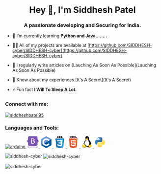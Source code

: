 <h1 align="center">Hey 👋, I'm Siddhesh Patel</h1>
<h3 align="center">A passionate developing and Securing for India.</h3>

- 🌱 I’m currently learning **Python and Java........**

- 👨‍💻 All of my projects are available at [https://github.com/SIDDHESH-cyber/SIDDHESH-cyber](https://github.com/SIDDHESH-cyber/SIDDHESH-cyber)

- 📝 I regularly write articles on [Lauching As Soon As Possible](Lauching As Soon As Possible)

- 📄 Know about my experiences [It's A Secret](It's A Secret)

- ⚡ Fun fact **I Will To Sleep A Lot.**

<h3 align="left">Connect with me:</h3>
<p align="left">
<a href="https://instagram.com/siddheshpatel95" target="blank"><img align="center" src="https://raw.githubusercontent.com/rahuldkjain/github-profile-readme-generator/master/src/images/icons/Social/instagram.svg" alt="siddheshpatel95" height="30" width="40" /></a>
</p>

<h3 align="left">Languages and Tools:</h3>
<p align="left"> <a href="https://www.arduino.cc/" target="_blank" rel="noreferrer"> <img src="https://cdn.worldvectorlogo.com/logos/arduino-1.svg" alt="arduino" width="40" height="40"/> </a> <a href="https://getbootstrap.com" target="_blank" rel="noreferrer"> <img src="https://raw.githubusercontent.com/devicons/devicon/master/icons/bootstrap/bootstrap-plain-wordmark.svg" alt="bootstrap" width="40" height="40"/> </a> <a href="https://www.cprogramming.com/" target="_blank" rel="noreferrer"> <img src="https://raw.githubusercontent.com/devicons/devicon/master/icons/c/c-original.svg" alt="c" width="40" height="40"/> </a> <a href="https://www.w3schools.com/css/" target="_blank" rel="noreferrer"> <img src="https://raw.githubusercontent.com/devicons/devicon/master/icons/css3/css3-original-wordmark.svg" alt="css3" width="40" height="40"/> </a> <a href="https://www.w3.org/html/" target="_blank" rel="noreferrer"> <img src="https://raw.githubusercontent.com/devicons/devicon/master/icons/html5/html5-original-wordmark.svg" alt="html5" width="40" height="40"/> </a> <a href="https://www.linux.org/" target="_blank" rel="noreferrer"> <img src="https://raw.githubusercontent.com/devicons/devicon/master/icons/linux/linux-original.svg" alt="linux" width="40" height="40"/> </a> <a href="https://www.python.org" target="_blank" rel="noreferrer"> <img src="https://raw.githubusercontent.com/devicons/devicon/master/icons/python/python-original.svg" alt="python" width="40" height="40"/> </a> </p>

<p><img align="left" src="https://github-readme-stats.vercel.app/api/top-langs?username=siddhesh-cyber&show_icons=true&locale=en&layout=compact" alt="siddhesh-cyber" /></p>

<p>&nbsp;<img align="center" src="https://github-readme-stats.vercel.app/api?username=siddhesh-cyber&show_icons=true&locale=en" alt="siddhesh-cyber" /></p>

<p><img align="center" src="https://github-readme-streak-stats.herokuapp.com/?user=siddhesh-cyber&" alt="siddhesh-cyber" /></p>
